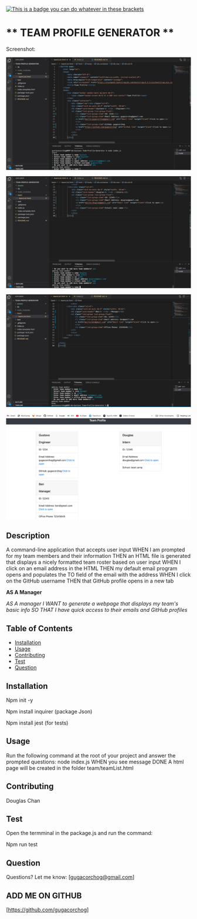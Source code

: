 [![This is a badge you can do whatever in these brackets](https://img.shields.io/apm/l/vim-mode)](https://www.google.com.au)

#  ** TEAM PROFILE GENERATOR **
    

Screenshot:

![screenshot](https://github.com/gugacorchog/Team-Profile-Generator/blob/main/assets/Screenshot1.jpg)

![screenshot](https://github.com/gugacorchog/Team-Profile-Generator/blob/main/assets/screenshot2.jpg)

![screenshot](https://github.com/gugacorchog/Team-Profile-Generator/blob/main/assets/screenshot3.jpg)

![screenshot](https://github.com/gugacorchog/Team-Profile-Generator/blob/main/assets/screenshot4.jpg)

## Description 

A command-line application that accepts user input
WHEN I am prompted for my team members and their information
THEN an HTML file is generated that displays a nicely formatted team roster based on user input
WHEN I click on an email address in the HTML
THEN my default email program opens and populates the TO field of the email with the address
WHEN I click on the GitHub username
THEN that GitHub profile opens in a new tab

**AS A Manager**

*AS A manager
I WANT to generate a webpage that displays my team's basic info
SO THAT I have quick access to their emails and GitHub profiles*

## Table of Contents 

- [Installation](#installation)
- [Usage](#usage)
- [Contributing](#contributing)
- [Test](#test)
- [Question](#question) 
 

## Installation

Npm init -y

Npm install inquirer (package Json)

Npm install jest (for tests)

## Usage

Run the following command at the root of your project and answer the prompted questions:
node index.js 
WHEN you see message DONE
A html page will be created in the folder team/teamList.html 

## Contributing
Douglas Chan 

## Test

Open the termminal in the package.js and run the command:

Npm run test 

## Question
Questions? Let me know:  [gugacorchog@gmail.com]

## ADD ME ON GITHUB 
[https://github.com/gugacorchog]